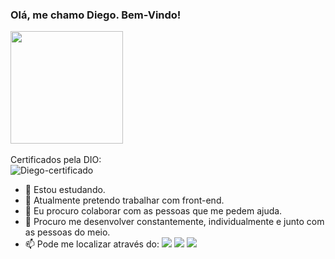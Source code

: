 <h3>Olá, me chamo Diego. Bem-Vindo!</h3>

<div>
  <a href="https://github.com/diegodeforst">
  <img height="180em" src="https://github-readme-stats.vercel.app/api?username=diegodeforst&show_icons=true&theme=Night&include_all_commits=true&count_private=true"/>
 </a>
</div>
<div style="display: inline_block"><br>
  Certificados pela DIO:
  <div> <img align="center" alt="Diego-certificado"  src="https://scontent.fcgh12-1.fna.fbcdn.net/v/t39.30808-6/267358643_10223353864708994_7600963384020119333_n.jpg?_nc_cat=101&ccb=1-5&_nc_sid=730e14&_nc_eui2=AeHpkZ-aH7dYDDMWRxbf-bDtEWzqDF6CmtkRbOoMXoKa2URo0t3WW4WlgfBtKcQJ_JI&_nc_ohc=NaxamlZ4vv0AX_Nyw4f&tn=x8fuDFXbj5Xvcc6p&_nc_ht=scontent.fcgh12-1.fna&oh=00_AT8Z6tLu-rteMmiY54drNwspq-CgXPVMQOrXx2ejgR7HZw&oe=61BDCDB8">
  </div> 

</div>
  
- 🔭 Estou estudando.
- 🌱 Atualmente pretendo trabalhar com front-end.
- 👯 Eu procuro colaborar com as pessoas que me pedem ajuda.
- 🤔 Procuro me desenvolver constantemente, individualmente e junto com as pessoas do meio.
- 📫 Pode me localizar através do: <a href="https://www.instagram.com/diegodeforst/" target="_blank"><img src="https://img.shields.io/badge/-Instagram-%23E4405F?style=for-the-badge&logo=instagram&logoColor=white" target="_blank"></a>
 	<a href = "mailto:diegodeforst@gmail.com"><img src="https://img.shields.io/badge/-Gmail-%23333?style=for-the-badge&logo=gmail&logoColor=white" target="_blank"></a>
  <a href="https://www.linkedin.com/in/diego-rodrigues-8a13b570/" target="_blank"><img src="https://img.shields.io/badge/-LinkedIn-%230077B5?style=for-the-badge&logo=linkedin&logoColor=white" target="_blank"></a> 
  
 

<!--
**diegodeforst/diegodeforst** is a ✨ _special_ ✨ repository because its `README.md` (this file) appears on your GitHub profile.

Here are some ideas to get you started:

- 🔭 I’m currently working on ...
- 🌱 I’m currently learning ...
- 👯 I’m looking to collaborate on ...
- 🤔 I’m looking for help with ...
- 💬 Ask me about ...
- 📫 How to reach me: ...
- 😄 Pronouns: ...
- ⚡ Fun fact: ...
### Hi there 👋
-->
